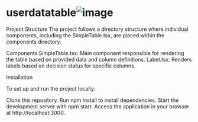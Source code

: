 # userdatatable![image](https://github.com/vasanthman/userdatatable/assets/141633819/5c448dff-6698-41d2-aed6-e30f9e665323)

Project Structure
The project follows a directory structure where individual components, including the SimpleTable.tsx, are placed within the components directory.

Components
SimpleTable.tsx: Main component responsible for rendering the table based on provided data and column definitions.
Label.tsx: Renders labels based on decision status for specific columns.

Installation

To set up and run the project locally:

Clone this repository.
Run npm install to install dependencies.
Start the development server with npm start.
Access the application in your browser at http://localhost:3000.
